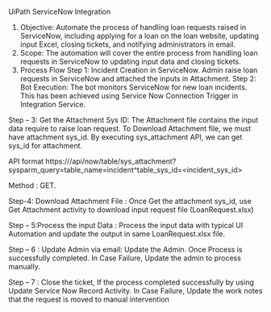 















UiPath ServiceNow Integration	       





1.	Objective: Automate the process of handling loan requests raised in ServiceNow, including applying for a loan on the loan website, updating input Excel, closing tickets, and notifying administrators in email.
2.	Scope: The automation will cover the entire process from handling loan requests in ServiceNow to updating input data and closing tickets.
3. Process Flow
Step 1: Incident Creation in ServiceNow. Admin raise loan requests in ServiceNow and attached the inputs in Attachment.
Step 2: Bot Execution: The bot monitors ServiceNow for new loan incidents. This has been achieved using Service Now Connection Trigger in Integration Service.
 

Step – 3: Get the Attachment Sys ID:
The Attachment file contains the input data require to raise loan request.
To Download Attachment file, we must have attachment sys_id. By executing sys_attachment API, we can get sys_id for attachment.


API format
https://<Service Now Instance>/api/now/table/sys_attachment? sysparm_query=table_name=incident^table_sys_id=<incident_sys_id>

Method : GET.

Step-4: Download Attachment File :
Once Get the attachment sys_id, use Get Attachment activity to download input request file (LoanRequest.xlsx)

Step – 5:Process the input Data : 
Process the input data with typical UI Automation and update the output in same LoanRequest.xlsx file.

Step – 6 : Update Admin via email:
Update the Admin. Once Process is successfully completed.
In Case Failure, Update the admin to process manually.

Step – 7 : 
Close the ticket, If the process completed successfully by using Update Service Now Record Activity.
In Case Failure, Update the work notes that the request is moved to manual intervention
                                                                                                              
